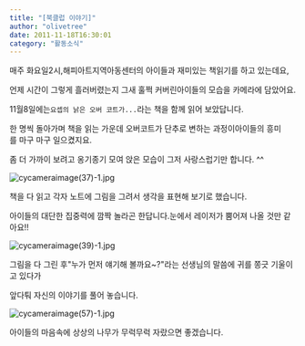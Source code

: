 ```yaml
---
title: "[북클럽 이야기]"
author: "olivetree"
date: 2011-11-18T16:30:01
category: "활동소식"
---
```


매주 화요일2시,해피아트지역아동센터의 아이들과 재미있는 책읽기를 하고 있는데요,

언제 시간이 그렇게 흘러버렸는지 그새 훌쩍 커버린아이들의 모습을 카메라에 담았어요.

11월8일에는`요셉의 낡은 오버 코트가...`라는 책을 함께 읽어 보았답니다.

한 명씩 돌아가며 책을 읽는 가운데 오버코트가 단추로 변하는 과정이아이들의 흥미를 마구 마구 일으켰지요.

좀 더 가까이 보려고 옹기종기 모여 앉은 모습이 그저 사랑스럽기만 합니다. ^^

![cycameraimage(37)-1.jpg](/files/attach/images/382/477/012/eb2ba438edee3fd6e76c0459ffe8ef6d.jpg)

책을 다 읽고 각자 노트에 그림을 그려서 생각을 표현해 보기로 했습니다.

아이들의 대단한 집중력에 깜짝 놀라곤 한답니다.눈에서 레이저가 뿜어져 나올 것만 같아요!!

![cycameraimage(39)-1.jpg](/files/attach/images/382/477/012/e667288e4e48fac93a59237472a1390f.jpg)

그림을 다 그린 후\"누가 먼저 얘기해 볼까요~?\"라는 선생님의 말씀에 귀를 쫑긋 기울이고 있다가

앞다퉈 자신의 이야기를 풀어 놓습니다.

![cycameraimage(57)-1.jpg](/files/attach/images/382/477/012/a5ee624d9be7b2f4fa5f07d3a444da46.jpg)

아이들의 마음속에 상상의 나무가 무럭무럭 자랐으면 좋겠습니다.
